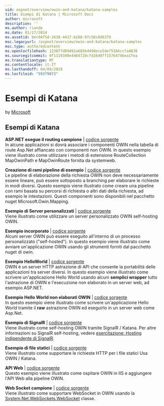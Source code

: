 ```yaml
---
uid: aspnet/overview/owin-and-katana/katana-samples
title: Esempi di Katana | Microsoft Docs
author: microsoft
description: ''
ms.author: riande
ms.date: 01/17/2014
ms.assetid: bec04f5d-2638-4417-b288-97c58c8d6379
msc.legacyurl: /aspnet/overview/owin-and-katana/katana-samples
msc.type: authoredcontent
ms.openlocfilehash: 1238f7d09492a6856d49dece5de75184ccfa4838
ms.sourcegitcommit: 0f1119340e4464720cfd16d0ff15764746ea1fea
ms.translationtype: MT
ms.contentlocale: it-IT
ms.lasthandoff: 04/09/2019
ms.locfileid: "59379072"
---
```

# <a name="katana-samples"></a>Esempi di Katana

by [Microsoft](https://github.com/microsoft)

## <a name="katana-samples"></a>Esempi di Katana

**ASP.NET esegue il routing campione** | [codice sorgente](https://github.com/aspnet/samples/tree/master/samples/aspnet/Katana/AspNetRoutes)  
In alcune applicazioni si dovrà associare i componenti OWIN nella tabella di route Asp.Net affiancato con componenti non OWIN. In questo esempio viene illustrato come utilizzare i metodi di estensione RouteCollection MapOwinPath e MapOwinRoute fornita da systemweb.

**Creazione di rami pipeline di esempio** | [codice sorgente](https://github.com/aspnet/samples/tree/master/samples/aspnet/Katana/BranchingPipelines)  
Le pipeline di elaborazione della richiesta OWIN non deve necessariamente essere lineare, può essere sottoposto a branching per elaborare le richieste in modi diversi. Questo esempio viene illustrato come creare una pipeline con rami basata su percorsi di richiesta o altri dati della richiesta, ad esempio le intestazioni. Questi componenti sono disponibili nel pacchetto nuget Microsoft.Owin.Mapping.

**Esempio di Server personalizzati** | [codice sorgente](https://github.com/aspnet/samples/tree/master/samples/aspnet/Katana/CustomServer)   
Viene illustrato come utilizzare un server personalizzato OWIN self-hosting OWIN.

**Esempio incorporato** | [codice sorgente](https://github.com/aspnet/samples/tree/master/samples/aspnet/Katana/Embedded)  
Alcuni server OWIN può essere eseguito all'interno di un processo personalizzato (&quot;self-hosted&quot;). In questo esempio viene illustrato come avviare un'applicazione OWIN usando gli strumenti forniti dal pacchetto nuget di owin.

**Esempio HelloWorld** | [codice sorgente](https://github.com/aspnet/samples/tree/master/samples/aspnet/Katana/HelloWorld)  
OWIN è un server HTTP astrazione di API che consente la portabilità delle applicazioni tra server diversi. In questo esempio viene illustrato come scrivere un'applicazione Hello World usando alcuni **semplici wrapper** tutto l'astrazione di OWIN e l'esecuzione non elaborato in un server web, ad esempio ASP.NET.

**Esempio Hello World non elaborati OWIN** | [codice sorgente](https://github.com/aspnet/samples/tree/master/samples/aspnet/Katana/HelloWorldRawOwin)  
In questo esempio viene illustrato come scrivere un'applicazione Hello World tramite il **raw** astrazione OWIN ed eseguirlo in un server web come Asp.Net.

**Esempio di SignalR** | [codice sorgente](https://github.com/aspnet/samples/tree/master/samples/aspnet/Katana/SignalR)  
Viene illustrato come self-hosting OWIN tramite SignalR / Katana. Per altre informazioni su SignalR self-hosting, vedere [esercitazione: Hosting indipendente di SignalR](../../../signalr/overview/deployment/tutorial-signalr-self-host.md).

**Esempio di file statici** | [codice sorgente](https://github.com/aspnet/samples/tree/master/samples/aspnet/Katana/StaticFilesSample)   
Viene illustrato come supportare le richieste HTTP per i file statici Usa OWIN / Katana.

**API Web** | [codice sorgente](https://github.com/aspnet/samples/tree/master/samples/aspnet/Katana/WebApi)   
Questo esempio viene illustrato come ospitare OWIN in IIS e aggiungere l'API Web alla pipeline OWIN.

**Web Socket campione** | [codice sorgente](https://github.com/aspnet/samples/tree/master/samples/aspnet/Katana/WebSocketSample)   
Viene illustrato come supportare WebSocket in OWIN usando la [System.Net.WebSockets.WebSocket](https://msdn.microsoft.com/library/system.net.websockets.websocket(v=vs.110).aspx) classe.
